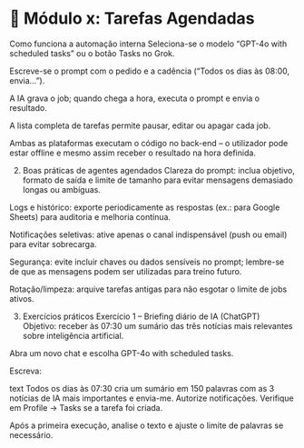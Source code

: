 # 📘 Módulo x: Tarefas Agendadas

Como funciona a automação interna
Seleciona-se o modelo “GPT-4o with scheduled tasks” ou o botão Tasks no Grok.

Escreve-se o prompt com o pedido e a cadência (“Todos os dias às 08:00, envia…”).

A IA grava o job; quando chega a hora, executa o prompt e envia o resultado.

A lista completa de tarefas permite pausar, editar ou apagar cada job.

Ambas as plataformas executam o código no back-end – o utilizador pode estar offline e mesmo assim receber o resultado na hora definida.

2. Boas práticas de agentes agendados
Clareza do prompt: inclua objetivo, formato de saída e limite de tamanho para evitar mensagens demasiado longas ou ambíguas.

Logs e histórico: exporte periodicamente as respostas (ex.: para Google Sheets) para auditoria e melhoria contínua.

Notificações seletivas: ative apenas o canal indispensável (push ou email) para evitar sobrecarga.

Segurança: evite incluir chaves ou dados sensíveis no prompt; lembre-se de que as mensagens podem ser utilizadas para treino futuro.

Rotação/limpeza: arquive tarefas antigas para não esgotar o limite de jobs ativos.

3. Exercícios práticos
Exercício 1 – Briefing diário de IA (ChatGPT)
Objetivo: receber às 07:30 um sumário das três notícias mais relevantes sobre inteligência artificial.

Abra um novo chat e escolha GPT-4o with scheduled tasks.

Escreva:

text
Todos os dias às 07:30 cria um sumário em 150 palavras com as 3 notícias de IA mais importantes e envia-me.
Autorize notificações. Verifique em Profile → Tasks se a tarefa foi criada.

Após a primeira execução, analise o texto e ajuste o limite de palavras se necessário.

